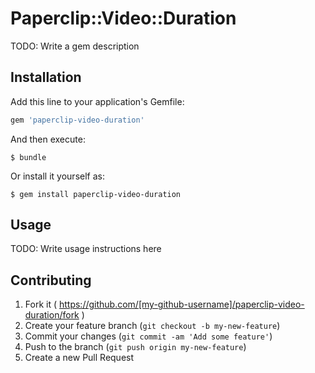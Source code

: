 # Paperclip::Video::Duration

TODO: Write a gem description

## Installation

Add this line to your application's Gemfile:

```ruby
gem 'paperclip-video-duration'
```

And then execute:

    $ bundle

Or install it yourself as:

    $ gem install paperclip-video-duration

## Usage

TODO: Write usage instructions here

## Contributing

1. Fork it ( https://github.com/[my-github-username]/paperclip-video-duration/fork )
2. Create your feature branch (`git checkout -b my-new-feature`)
3. Commit your changes (`git commit -am 'Add some feature'`)
4. Push to the branch (`git push origin my-new-feature`)
5. Create a new Pull Request
